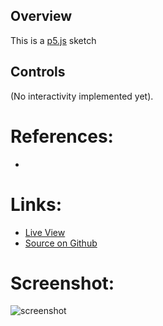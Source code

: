 
## Overview

This is a [p5.js][p5js-home] sketch 


## Controls

(No interactivity implemented yet).

# References:
* 

# Links: 

* [Live View][live-view]
* [Source on Github][source-code]

# Screenshot:

![screenshot][screenshot-01]

[p5js-home]: http://p5js.org/
[source-code]: https://github.com/brianhonohan/sketchbook/tree/master/p5js/sketch_name/
[live-view]: https://brianhonohan.com/sketchbook/p5js/sketch_name/
[screenshot-01]: ./screenshot-01.png
